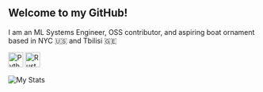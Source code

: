 ## Welcome to my GitHub!

I am an ML Systems Engineer, OSS contributor, and aspiring boat ornament based in NYC 🇺🇸 and Tbilisi 🇬🇪

<p>
  <img src="https://cdn.simpleicons.org/python/000000" height="30" alt="Python"/>
  <img src="https://cdn.simpleicons.org/rust/000000" height="30" alt="Rust"/>
</p>

![My Stats](https://github-readme-stats.vercel.app/api?username=besaleli&theme=tokyonight&show_icons=true&count_private=true&rank_icon=github)
